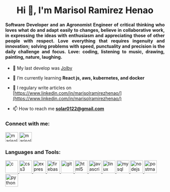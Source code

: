 <h1 align="center">Hi 👋, I'm Marisol Ramirez Henao</h1>
<h4 align="justify">Software Developer and an Agronomist Engineer of critical thinking who loves what do and adapt easily to changes, believe in collaborative work, in expressing the ideas with enthusiasm and appreciating those of other people with respect. Love everything that requires ingenuity and innovation; solving problems with speed, punctuality and precision is the daily challenge and focus. Love: coding, listening to music, drawing, painting, nature, laughing.</h4>

- 🔭 My last develop was [Jolby](http://jolby.me/landing-page/)

- 🌱 I’m currently learning **React js, aws, kubernetes, and docker**

- 📝 I regulary write articles on [https://www.linkedin.com/in/marisolramirezhenao/](https://www.linkedin.com/in/marisolramirezhenao/)

- 📫 How to reach me **solar0122@gmail.com**

<h3 align="left">Connect with me:</h3>
<p align="left">
<a href="https://twitter.com/marisolrhe" target="blank"><img align="center" src="https://cdn.jsdelivr.net/npm/simple-icons@3.0.1/icons/twitter.svg" alt="marisolrhe" height="30" width="40" /></a>
<a href="https://linkedin.com/in/marisolramirezhenao" target="blank"><img align="center" src="https://cdn.jsdelivr.net/npm/simple-icons@3.0.1/icons/linkedin.svg" alt="marisolramirezhenao" height="30" width="40" /></a>
</p>

<h3 align="left">Languages and Tools:</h3>
<p align="left"> <a href="https://www.cprogramming.com/" target="_blank"> <img src="https://devicons.github.io/devicon/devicon.git/icons/c/c-original.svg" alt="c" width="40" height="40"/> </a> <a href="https://www.w3schools.com/css/" target="_blank"> <img src="https://devicons.github.io/devicon/devicon.git/icons/css3/css3-original-wordmark.svg" alt="css3" width="40" height="40"/> </a> <a href="https://expressjs.com" target="_blank"> <img src="https://devicons.github.io/devicon/devicon.git/icons/express/express-original-wordmark.svg" alt="express" width="40" height="40"/> </a> <a href="https://firebase.google.com/" target="_blank"> <img src="https://www.vectorlogo.zone/logos/firebase/firebase-icon.svg" alt="firebase" width="40" height="40"/> </a> <a href="https://git-scm.com/" target="_blank"> <img src="https://www.vectorlogo.zone/logos/git-scm/git-scm-icon.svg" alt="git" width="40" height="40"/> </a> <a href="https://www.w3.org/html/" target="_blank"> <img src="https://devicons.github.io/devicon/devicon.git/icons/html5/html5-original-wordmark.svg" alt="html5" width="40" height="40"/> </a> <a href="https://developer.mozilla.org/en-US/docs/Web/JavaScript" target="_blank"> <img src="https://devicons.github.io/devicon/devicon.git/icons/javascript/javascript-original.svg" alt="javascript" width="40" height="40"/> </a> <a href="https://www.linux.org/" target="_blank"> <img src="https://devicons.github.io/devicon/devicon.git/icons/linux/linux-original.svg" alt="linux" width="40" height="40"/> </a> <a href="https://www.mysql.com/" target="_blank"> <img src="https://devicons.github.io/devicon/devicon.git/icons/mysql/mysql-original-wordmark.svg" alt="mysql" width="40" height="40"/> </a> <a href="https://nodejs.org" target="_blank"> <img src="https://devicons.github.io/devicon/devicon.git/icons/nodejs/nodejs-original-wordmark.svg" alt="nodejs" width="40" height="40"/> </a> <a href="https://postman.com" target="_blank"> <img src="https://www.vectorlogo.zone/logos/getpostman/getpostman-icon.svg" alt="postman" width="40" height="40"/> </a> <a href="https://www.python.org" target="_blank"> <img src="https://devicons.github.io/devicon/devicon.git/icons/python/python-original.svg" alt="python" width="40" height="40"/> </a></p>
